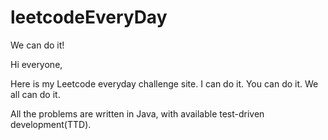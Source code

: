 # leetcodeEveryDay
We can do it!

Hi everyone,

Here is my Leetcode everyday challenge site. I can do it. You can do it. We all can do it.

All the problems are written in Java, with available test-driven development(TTD). 
